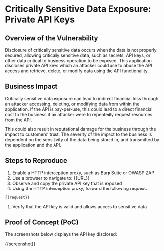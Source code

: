 # Critically Sensitive Data Exposure: Private API Keys

## Overview of the Vulnerability

Disclosure of critically sensitive data occurs when the data is not properly secured, allowing critically sensitive data, such as secrets, API keys, or other data critical to business operation to be exposed. This application discloses private API keys which an attacker could use to abuse the API access and retrieve, delete, or modify data using the API functionality.

## Business Impact

Critically sensitive data exposure can lead to indirect financial loss through an attacker accessing, deleting, or modifying data from within the application. If the API is pay-per-use, this could lead to a direct financial cost to the business if an attacker were to repeatedly request resources from the API.

This could also result in reputational damage for the business through the impact to customers’ trust. The severity of the impact to the business is dependent on the sensitivity of the data being stored in, and transmitted by the application and the API.

## Steps to Reproduce

1. Enable a HTTP interception proxy, such as Burp Suite or OWASP ZAP
1. Use a browser to navigate to: {{URL}}
1. Observe and copy the private API key that is exposed
1. Using the HTTP interception proxy, forward the following request:

```HTTP
{{request}}
```

1. Verify that the API key is valid and allows access to sensitive data

## Proof of Concept (PoC)

The screenshots below displays the API key disclosed:

{{screenshot}}
